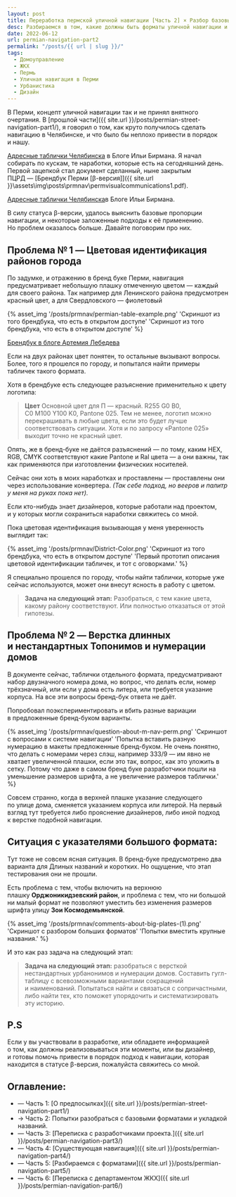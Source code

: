 ```yaml
---
layout: post
title: Переработка пермской уличной навигации [Часть 2] × Разбор базовых форматов
desc: Разбираемся в том, какие должны быть форматы уличной навигации и в каких ситуациях они понядобятся.
date: 2022-06-12
url: permian-navigation-part2
permalink: "/posts/{{ url | slug }}/"
tags:
  - Домоуправление
  - ЖКХ
  - Пермь
  - Уличная навигация в Перми
  - Урбанистика
  - Дизайн
---
```


В Перми, концепт уличной навигации так и не принял внятного очертания. В [прошлой части]({{ site.url }}/posts/permian-street-navigation-part1/), я говорил о том, как круто получилось сделать навигацию в Челябинске, и что было бы неплохо привести в порядок и нашу.

[Адресные таблички Челябинска](https://ilyabirman.ru/projects/chelyabinsk-address-plates/) в Блоге Ильи Бирмана.
Я начал собирать по кускам, те наработки, которые есть на сегодняшний день. Первой зацепкой стал документ сделанный, ныне закрытым ПЦРД — [Брендбук Перми [β-версия]]({{ site.url }}\assets\img\posts\prmnav\permvisualcommunications1.pdf).

<p class="aside"><a href="https://ilyabirman.ru/projects/chelyabinsk-address-plates/">Адресные таблички Челябинска</a>в Блоге Ильи Бирмана.</p>

В силу статуса β-версии, удалось выяснить базовые пропорции навигации, и некоторые заложенные подходы к её применению. Но проблем оказалось больше. Давайте поговорим про них.

## Проблема № 1 — Цветовая идентификация районов города

По задумке, и отражению в бренд буке Перми, навигация предусматривает небольшую плашку отмеченную цветом — каждый для своего района. Так например для Ленинского района предусмотрен красный цвет, а для Свердловского — фиолетовый

{% asset_img '/posts/prmnav/permian-table-example.png' 'Скриншот из того брендбука, что есть в открытом доступе' 'Скриншот из того брендбука, что есть в открытом доступе' %}

<p class="aside"><a href="https://www.tema.ru/jjj/perm/permvisualcommunications1.pdf">Брендбук в блоге Артемия Лебедева</a></p>

Если на двух районах цвет понятен, то остальные вызывают вопросы. Более, того я прошелся по городу, и попытался найти примеры табличек такого формата.

Хотя в брендбуке есть следующее разъяснение применительно к цвету логотипа:

> **Цвет**
> Основной цвет для П — красный. R255 G0 B0, C0 M100 Y100 K0, Pantone 025. Тем не менее, логотип можно перекрашивать в любые цвета, если это будет лучше соответствовать ситуации.
> Хотя и по запросу «Pantone 025» выходит точно не красный цвет.

Опять, же в бренд-буке не даётся разъяснений — по тому, каким HEX, RGB, CMYK соответствуют какие Pantone и Ral цвета — а они важны, так как применяются при изготовлении физических носителей.

Сейчас они хоть в моих наработках и проставлены — проставлены они через использование конвертера. *(Так себе подход, но вееров и палитр у меня на руках пока нет).*

Если кто-нибудь знает дизайнеров, которые работали над проектом, и у которых могли сохраниться наработки свяжитесь со мной.

Пока цветовая идентификация вызывающая у меня уверенность выглядит так:

{% asset_img '/posts/prmnav/District-Color.png' 'Скриншот из того брендбука, что есть в открытом доступе' 'Первый прототип описания цветовой идентификации табличек, и тот с оговорками.' %}

Я специально прошелся по городу, чтобы найти таблички, которые уже сейчас используются, может они внесут ясность в работу с цветом.

> **Задача на следующий этап:**
> Разобраться, с тем какие цвета, какому району соответствуют. Или полностью отказаться от этой гипотезы.

## Проблема № 2 — Верстка длинных и нестандартных Топонимов и нумерации домов

В документе сейчас, таблички отдельного формата, предусматривают набор двузначного номера дома, но вопрос, что делать если, номер трёхзначный, или если у дома есть литера, или требуется указание корпуса. На все эти вопросы бренд-бук ответа не даёт.

Попробовал поэкспериментировать и вбить разные вариации в предложенные бренд-буком варианты.

{% asset_img '/posts/prmnav/question-about-m-nav-perm.png' 'Скриншот с вопросами к системе навигации' 'Попытка вставить разную нумерацию в макеты предложенные бренд-буком. Не очень понятно, что делать с номерами через слэш, например 333/9 — им явно не хватает увеличенной плашки, если это так, вопрос, как это уложить в сетку. Потому что даже в самом бренд буке разработчики пошли на уменьшение размеров шрифта, а не увеличение размеров таблички.' %}

Совсем странно, когда в верхней плашке указание следующего по улице дома, сменяется указанием корпуса или литерой. На первый взгляд тут требуется либо прояснение дизайнеров, либо иной подход к верстке подобной навигации.

## Ситуация с указателями большого формата:

Тут тоже не совсем ясная ситуация. В бренд-буке предусмотрено два варианта для Длиных названий и коротких. Но ощущение, что этап тестирования они не прошли.

Есть проблема с тем, чтобы включить на верхнюю плашку **Орджоникидзевский район**, и проблема с тем, что ни большой ни малый формат не позволяют уместить без изменения размеров шрифта улицу **Зои Космодемьянской**.

{% asset_img '/posts/prmnav/comments-about-big-plates-(1).png' 'Скриншот с разбором больших форматов' 'Попытки вместить крупные названия.' %}

И это как раз задача на следующий этап:

> **Задача на следующий этап:**
> разобраться с версткой нестандартных урбанонимов и нумерации домов. Составить гугл-таблицу с всевозможными вариантами сокращений и наименований. Попытаться найти и связаться с сопричастными, либо найти тех, кто поможет упорядочить и систематизировать эту историю.

## P.S

Если у вы участвовали в разработке, или обладаете информацией о том, как должны реализовываться эти моменты, или вы дизайнер, и готовы помочь привести в порядок подход к навигации, которая находится в статусе β-версия, пожалуйста свяжитесь со мной.

## Оглавление:

- — Часть 1: [О предпосылках]({{ site.url }}/posts/permian-street-navigation-part1/)
- → Часть 2: Попытки разобраться с базовыми форматами и укладкой названий.
- — Часть 3: [Переписка с разработчиками проекта.]({{ site.url }}/posts/permian-navigation-part3/)
- — Часть 4: [Существующая навигация]({{ site.url }}/posts/permian-navigation-part4/)
- — Часть 5: [Разбираемся с форматами]({{ site.url }}/posts/permian-navigation-part5/)
- — Часть 6: [Переписка с департаментом ЖКХ]({{ site.url }}/posts/permian-navigation-part6/)
